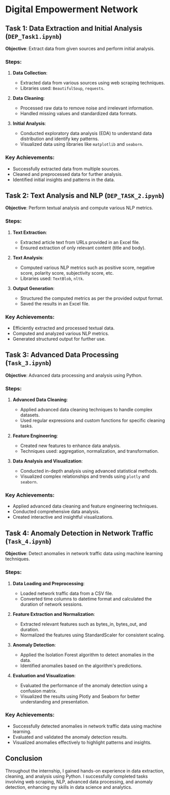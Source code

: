 # Digital Empowerment Network

## Task 1: Data Extraction and Initial Analysis (`DEP_Task1.ipynb`)
**Objective**: Extract data from given sources and perform initial analysis.

### Steps:
1. **Data Collection**:
   - Extracted data from various sources using web scraping techniques.
   - Libraries used: `BeautifulSoup`, `requests`.

2. **Data Cleaning**:
   - Processed raw data to remove noise and irrelevant information.
   - Handled missing values and standardized data formats.

3. **Initial Analysis**:
   - Conducted exploratory data analysis (EDA) to understand data distribution and identify key patterns.
   - Visualized data using libraries like `matplotlib` and `seaborn`.

### Key Achievements:
- Successfully extracted data from multiple sources.
- Cleaned and preprocessed data for further analysis.
- Identified initial insights and patterns in the data.

## Task 2: Text Analysis and NLP (`DEP_TASK_2.ipynb`)
**Objective**: Perform textual analysis and compute various NLP metrics.

### Steps:
1. **Text Extraction**:
   - Extracted article text from URLs provided in an Excel file.
   - Ensured extraction of only relevant content (title and body).

2. **Text Analysis**:
   - Computed various NLP metrics such as positive score, negative score, polarity score, subjectivity score, etc.
   - Libraries used: `TextBlob`, `nltk`.

3. **Output Generation**:
   - Structured the computed metrics as per the provided output format.
   - Saved the results in an Excel file.

### Key Achievements:
- Efficiently extracted and processed textual data.
- Computed and analyzed various NLP metrics.
- Generated structured output for further use.

## Task 3: Advanced Data Processing (`Task_3.ipynb`)
**Objective**: Advanced data processing and analysis using Python.

### Steps:
1. **Advanced Data Cleaning**:
   - Applied advanced data cleaning techniques to handle complex datasets.
   - Used regular expressions and custom functions for specific cleaning tasks.

2. **Feature Engineering**:
   - Created new features to enhance data analysis.
   - Techniques used: aggregation, normalization, and transformation.

3. **Data Analysis and Visualization**:
   - Conducted in-depth analysis using advanced statistical methods.
   - Visualized complex relationships and trends using `plotly` and `seaborn`.

### Key Achievements:
- Applied advanced data cleaning and feature engineering techniques.
- Conducted comprehensive data analysis.
- Created interactive and insightful visualizations.

## Task 4: Anomaly Detection in Network Traffic (`Task_4.ipynb`)
**Objective**: Detect anomalies in network traffic data using machine learning techniques.

### Steps:
1. **Data Loading and Preprocessing**:
   - Loaded network traffic data from a CSV file.
   - Converted time columns to datetime format and calculated the duration of network sessions.

2. **Feature Extraction and Normalization**:
   - Extracted relevant features such as bytes_in, bytes_out, and duration.
   - Normalized the features using StandardScaler for consistent scaling.

3. **Anomaly Detection**:
   - Applied the Isolation Forest algorithm to detect anomalies in the data.
   - Identified anomalies based on the algorithm's predictions.

4. **Evaluation and Visualization**:
   - Evaluated the performance of the anomaly detection using a confusion matrix.
   - Visualized the results using Plotly and Seaborn for better understanding and presentation.

### Key Achievements:
- Successfully detected anomalies in network traffic data using machine learning.
- Evaluated and validated the anomaly detection results.
- Visualized anomalies effectively to highlight patterns and insights.

## Conclusion
Throughout the internship, I gained hands-on experience in data extraction, cleaning, and analysis using Python. I successfully completed tasks involving web scraping, NLP, advanced data processing, and anomaly detection, enhancing my skills in data science and analytics.
